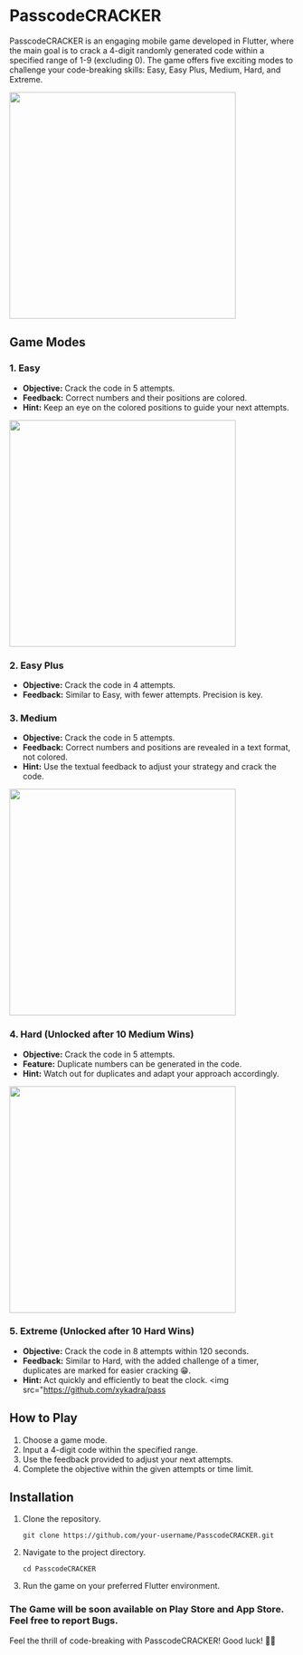 # PasscodeCRACKER

PasscodeCRACKER is an engaging mobile game developed in Flutter, where the main goal is to crack a 4-digit randomly generated code within a specified range of 1-9 (excluding 0). The game offers five exciting modes to challenge your code-breaking skills: Easy, Easy Plus, Medium, Hard, and Extreme.

<img src="https://github.com/xykadra/passcodeCRACKER/assets/83673916/3874708d-eafe-4a0e-8e9e-ef59c9169c14" width="400">

## Game Modes

### 1. Easy
- **Objective:** Crack the code in 5 attempts.
- **Feedback:** Correct numbers and their positions are colored.
- **Hint:** Keep an eye on the colored positions to guide your next attempts.
<img src="https://github.com/xykadra/passcodeCRACKER/assets/83673916/7c694236-3b9f-4eac-be42-13aa83b00f9b" width="400">

### 2. Easy Plus
- **Objective:** Crack the code in 4 attempts.
- **Feedback:** Similar to Easy, with fewer attempts. Precision is key.

### 3. Medium
- **Objective:** Crack the code in 5 attempts.
- **Feedback:** Correct numbers and positions are revealed in a text format, not colored.
- **Hint:** Use the textual feedback to adjust your strategy and crack the code.
<img src="https://github.com/xykadra/passcodeCRACKER/assets/83673916/60aa63d9-3670-4837-bb94-8b1e3361a6de" width="400">

### 4. Hard (Unlocked after 10 Medium Wins)
- **Objective:** Crack the code in 5 attempts.
- **Feature:** Duplicate numbers can be generated in the code.
- **Hint:** Watch out for duplicates and adapt your approach accordingly.
<img src="https://github.com/xykadra/passcodeCRACKER/assets/83673916/09c1358a-ac62-4a08-9913-f0fafeb0526e" width="400">

### 5. Extreme (Unlocked after 10 Hard Wins)
- **Objective:** Crack the code in 8 attempts within 120 seconds.
- **Feedback:** Similar to Hard, with the added challenge of a timer, duplicates are marked for easier cracking 😁.
- **Hint:** Act quickly and efficiently to beat the clock.
<img src="https://github.com/xykadra/pass

## How to Play
1. Choose a game mode.
2. Input a 4-digit code within the specified range.
3. Use the feedback provided to adjust your next attempts.
4. Complete the objective within the given attempts or time limit.



## Installation
1. Clone the repository.
   ```
   git clone https://github.com/your-username/PasscodeCRACKER.git
   ```
2. Navigate to the project directory.
   ```
   cd PasscodeCRACKER
   ```
3. Run the game on your preferred Flutter environment.

### The Game will be soon available on Play Store and App Store. Feel free to report Bugs.

Feel the thrill of code-breaking with PasscodeCRACKER! Good luck! 🚀🔐
